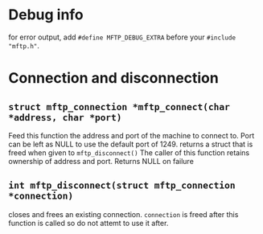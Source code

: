 
# Debug info

for error output, add `#define MFTP_DEBUG_EXTRA` before your `#include "mftp.h"`.

# Connection and disconnection

## `struct mftp_connection *mftp_connect(char *address, char *port)`

Feed this function the address and port of the machine to connect to. Port can be left as NULL to use the default port of 1249. returns a struct that is freed when given to `mftp_disconnect()`
The caller of this function retains ownership of address and port. Returns NULL on failure

## `int mftp_disconnect(struct mftp_connection *connection)`

closes and frees an existing connection. `connection` is freed after this function is called so do not attemt to use it after.
